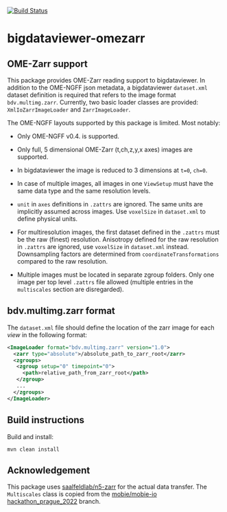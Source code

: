 [![Build Status](https://github.com/bigdataviewer/bigdataviewer-omezarr/actions/workflows/build.yml/badge.svg)](https://github.com/bigdataviewer/bigdataviewer-omezarr/actions/workflows/build.yml)

# bigdataviewer-omezarr

OME-Zarr support
----------------

This package provides OME-Zarr reading support to bigdataviewer. In addition to the OME-NGFF json metadata, a
bigdataviewer `dataset.xml` dataset definition is required that refers to the image format `bdv.multimg.zarr`. Currently, 
two basic loader classes are provided: `XmlIoZarrImageLoader` and `ZarrImageLoader`.

The OME-NGFF layouts supported by this package is limited. Most notably:

* Only OME-NGFF v0.4. is supported.

* Only full, 5 dimensional OME-Zarr (t,ch,z,y,x axes) images are supported.

* In bigdataviewer the image is reduced to 3 dimensions at `t=0`, `ch=0`.

* In case of multiple images, all images in one  `ViewSetup` must have the same
  data type and the same resolution levels.

* `unit` in `axes` definitions in `.zattrs` are ignored. The same units are implicitly assumed across images. Use 
  `voxelSize` in `dataset.xml` to define physical units.

* For multiresolution images, the first dataset defined in the `.zattrs` must be the raw (finest) resolution. Anisotropy
  defined for the raw resolution in `.zattrs` are ignored, use `voxelSize` in `dataset.xml` instead. Downsampling factors
  are determined from `coordinateTransformations` compared to the raw resolution.

* Multiple images must be located in separate zgroup folders. Only one image per top level `.zattrs` file allowed
  (multiple entries in the `multiscales` section are disregarded).

bdv.multimg.zarr format
-----------------------

The `dataset.xml` file should define the location of the zarr image for each _view_ in the following format:

```xml
<ImageLoader format="bdv.multimg.zarr" version="1.0">
  <zarr type="absolute">/absolute_path_to_zarr_root</zarr>
  <zgroups>
   <zgroup setup="0" timepoint="0">
     <path>relative_path_from_zarr_root</path>
   </zgroup>
   ...
  </zgroups>
</ImageLoader>
```

Build instructions
------------------

Build and install:

```shell
mvn clean install
```

Acknowledgement
---------------

This package uses [saalfeldlab/n5-zarr](https://github.com/saalfeldlab/n5-zarr) for the actual data transfer.
The `Multiscales` class is copied from the [mobie/mobie-io hackathon_prague_2022](https://github.com/mobie/mobie-io/tree/hackathon_prague_2022) branch.
